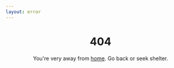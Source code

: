 ```yaml
---
layout: error
---
```


<div align="center">
  <h1>404</h1>
  <p>You're very away from <a href="/">home</a>. Go back or seek shelter.</p>
</div>
